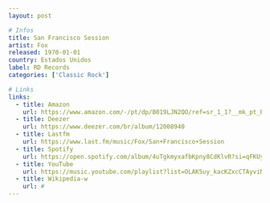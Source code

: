 ```yaml
---
layout: post

# Infos
title: San Francisco Session
artist: Fox
released: 1970-01-01
country: Estados Unidos
label: RD Records
categories: ['Classic Rock']

# Links
links:
  - title: Amazon
    url: https://www.amazon.com/-/pt/dp/B019LJN2QO/ref=sr_1_1?__mk_pt_BR=%C3%85M%C3%85%C5%BD%C3%95%C3%91&dchild=1&keywords=san+francisco+session+fox&qid=1615434241&sr=8-1
  - title: Deezer
    url: https://www.deezer.com/br/album/12008940
  - title: Lastfm
    url: https://www.last.fm/music/Fox/San+Francisco+Session
  - title: Spotify
    url: https://open.spotify.com/album/4uTgkmyxafbKpny8CdKlvR?si=qFKUysgeSD-ovQoY7H6V1g
  - title: YouTube
    url: https://music.youtube.com/playlist?list=OLAK5uy_kacKZxcCTAyviNcAaURG-LymUSnTJoVfY
  - title: Wikipedia-w
    url: #
---
```

